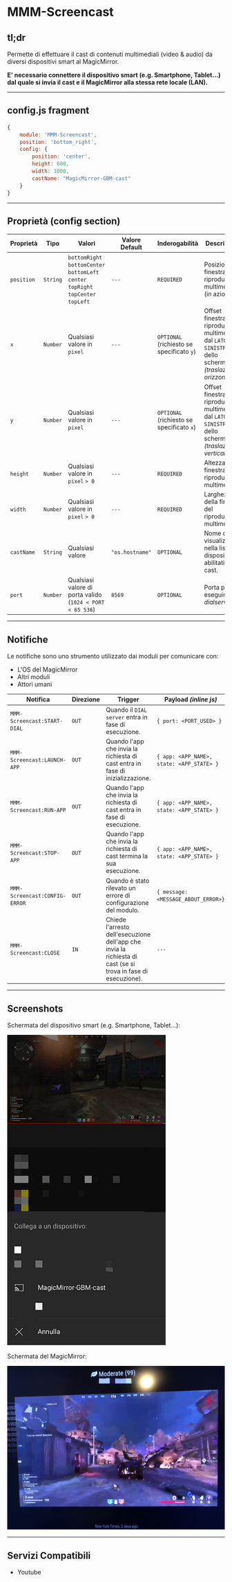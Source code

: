 # MMM-Screencast

## tl;dr

Permette di effettuare il cast di contenuti multimediali (video & audio) da
diversi dispositivi smart al MagicMirror.

__E' necessario connettere il dispositivo smart (e.g. Smartphone, Tablet...) dal quale
si invia il cast e il MagicMirror alla stessa rete locale (LAN).__

---

## config.js fragment

```js
{
    module: 'MMM-Screencast',
    position: 'bottom_right', 
    config: {
        position: 'center',
        height: 600,
        width: 1000,
        castName: "MagicMirror-GBM-cast"
    }
}
```

---

## Proprietà (config section)

| Proprietà  | Tipo     | Valori                                                                                                            | Valore Default  | Inderogabilità                            | Descrizione                                                                                                  |
| ---------- | -------- | ----------------------------------------------------------------------------------------------------------------- | --------------- | ----------------------------------------- | ------------------------------------------------------------------------------------------------------------ |
| `position` | `String` | `bottomRight` <br> `bottomCenter` <br> `bottomLeft` <br> `center` <br> `topRight` <br> `topCenter` <br> `topLeft` | `---`           | `REQUIRED`                                | Posizione finestra del riproduttore multimediale (in azione).                                                |
| `x`        | `Number` | Qualsiasi valore in `pixel`                                                                                       | `---`           | `OPTIONAL` (richiesto se specificato `y`) | Offset finestra del riproduttore multimediale dal `LATO SINISTRO` dello schermo _(traslazione orizzontale)_. |
| `y`        | `Number` | Qualsiasi valore in `pixel`                                                                                       | `---`           | `OPTIONAL` (richiesto se specificato `x`) | Offset finestra del riproduttore multimediale dal `LATO SINISTRO` dello schermo _(traslazione verticale)_.   |
| `height`   | `Number` | Qualsiasi valore in `pixel` `> 0`                                                                                 | `---`           | `REQUIRED`                                | Altezza della finestra del riproduttore multimediale.                                                        |
| `width`    | `Number` | Qualsiasi valore in `pixel` `> 0`                                                                                 | `---`           | `REQUIRED`                                | Larghezza della finestra del riproduttore multimediale.                                                      |
| `castName` | `String` | Qualsiasi valore                                                                                                  | `"os.hostname"` | `OPTIONAL`                                | Nome da visualizzare nella lista di dispositivi abilitati al cast.                                           |
| `port`     | `Number` | Qualsiasi valore di porta valido (`1024 < PORT < 65 536`)                                                         | `8569`          | `OPTIONAL`                                | Porta per eseguire il _dialserver_.                                                                          |

---

## Notifiche

Le notifiche sono uno strumento utilizzato dai moduli per comunicare con:

- L'OS del MagicMirror
- Altri moduli
- Attori umani

| Notifica                      | Direzione | Trigger                                                                                                       | Payload _(inline js)_                     | Descrizione |
| ----------------------------- | --------- | ------------------------------------------------------------------------------------------------------------- | ----------------------------------------- | ----------- |
| `MMM-Screencast:START-DIAL`   | `OUT`     | Quando il `DIAL server` entra in fase di esecuzione.                                                          | `{ port: <PORT_USED> }`                   | ---         |
| `MMM-Screencast:LAUNCH-APP`   | `OUT`     | Quando l'app che invia la richiesta di cast entra in fase di inizializzazione.                                | `{ app: <APP_NAME>, state: <APP_STATE> }` | ---         |
| `MMM-Screencast:RUN-APP`      | `OUT`     | Quando l'app che invia la richiesta di cast entra in fase di esecuzione.                                      | `{ app: <APP_NAME>, state: <APP_STATE> }` | ---         |
| `MMM-Screencast:STOP-APP`     | `OUT`     | Quando l'app che invia la richiesta di cast termina la sua esecuzione.                                        | `{ app: <APP_NAME>, state: <APP_STATE> }` | ---         |
| `MMM-Screencast:CONFIG-ERROR` | `OUT`     | Quando è stato rilevato un errore di configurazione del modulo.                                               | `{ message: <MESSAGE_ABOUT_ERROR>}`       | ---         |
| `MMM-Screencast:CLOSE`        | `IN`      | Chiede l'arresto dell'esecuzione dell'app che invia la richiesta di cast (se si trova in fase di esecuzione). | `---`                                     | ---         |

---

## Screenshots

Schermata del dispositivo smart (e.g. Smartphone, Tablet...):

![cast_smartdevice.png](https://raw.githubusercontent.com/AndreaGrandieri/MagicMirror-GBM/main/assets/MMM-Screencast/cast_smartdevice.png)

Schermata del MagicMirror:

![cast_magicmirror.jpg](https://raw.githubusercontent.com/AndreaGrandieri/MagicMirror-GBM/main/assets/MMM-Screencast/cast_magicmirror.jpg)

---

## Servizi Compatibili

- Youtube

